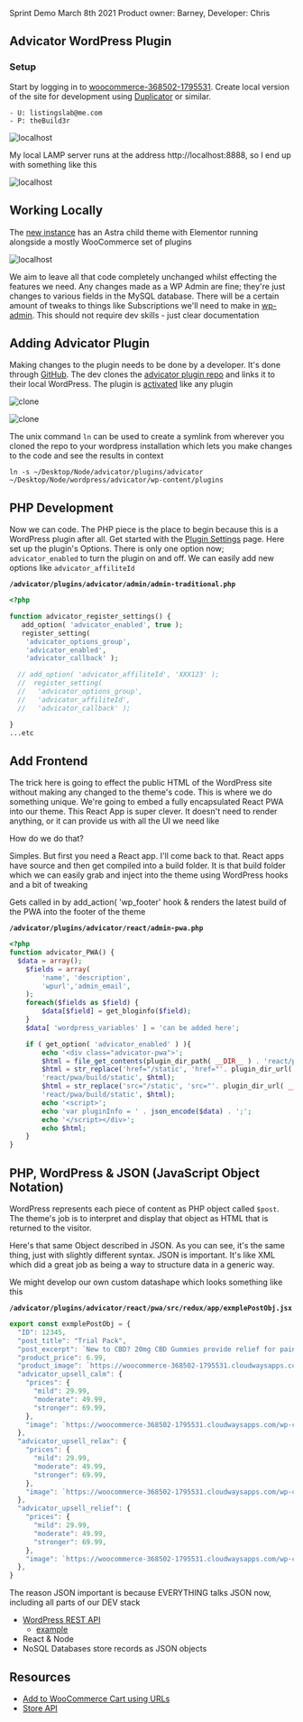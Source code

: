 Sprint Demo March 8th 2021 
Product owner: Barney, Developer: Chris

## Advicator WordPress Plugin

### Setup

Start by logging in to [woocommerce-368502-1795531](https://woocommerce-368502-1795531.cloudwaysapps.com). Create local version of the site for development using [Duplicator](https://wordpress.org/plugins/duplicator) or similar. 

	- U: listingslab@me.com
	- P: theBuild3r

![localhost](../../media/sprintdemo/duplicator.png)

My local LAMP server runs at the address http://localhost:8888, so  I end up with something like this

![localhost](../../media/sprintdemo/localhost.png)

## Working Locally

The [new instance](http://localhost:8888) has an Astra child theme with Elementor running alongside a mostly WooCommerce set of plugins

![localhost](../../media/sprintdemo/elementor.png)

We aim to leave all that code completely unchanged whilst effecting the features we need. Any changes made as a WP Admin are fine; they're just changes to various fields in the MySQL database. There will be a certain amount of tweaks to things like Subscriptions we'll need to make in [wp-admin](http://localhost:8888/wp-admin/). This should not require dev skills - just clear documentation

## Adding Advicator Plugin

Making changes to the plugin needs to be done by a developer. It's done through [GitHub](https://github.com/listingslab-software/advicator/projects/1). The dev clones the [advicator plugin repo](https://github.com/listingslab-software/advicator/tree/develop/plugins/advicator) and links it to their local WordPress. The plugin is [activated](http://localhost:8888/wp-admin/plugins.php) like any plugin

![clone](../../media/sprintdemo/clone.png) 

![clone](../../media/sprintdemo/activate_plugin.png) 

The unix command `ln` can be used to create a symlink from wherever you cloned the repo to your wordpress installation which lets you make changes to the code and see the results in context 

```
ln -s ~/Desktop/Node/advicator/plugins/advicator ~/Desktop/Node/wordpress/advicator/wp-content/plugins

```

## PHP Development

Now we can code. The PHP piece is the place to begin because this is a WordPress plugin after all. Get started with the [Plugin Settings](http://localhost:8888/wp-admin/admin.php?page=advicator) page. Here  set up the plugin's Options. There is only one option now; `advicator_enabled` to turn the plugin on and off. We can easily add new options like `advicator_affiliteId`

__`/advicator/plugins/advicator/admin/admin-traditional.php`__

```php
<?php

function advicator_register_settings() {
   add_option( 'advicator_enabled', true );
   register_setting( 
    'advicator_options_group', 
    'advicator_enabled', 
    'advicator_callback' );

  // add_option( 'advicator_affiliteId', 'XXX123' );
  //  register_setting( 
  //   'advicator_options_group', 
  //   'advicator_affiliteId', 
  //   'advicator_callback' );

}
...etc
```

## Add Frontend

The trick here is going to effect the public HTML of the WordPress site without making any changed to the theme's code. This is where we do something unique. We're going to embed a fully encapsulated React PWA into our theme. This React App is super clever. It doesn't need to render anything, or it can provide us with all the UI we need like 

How do we do that?

Simples. But first you need a React app. I'll come back to that. React apps have source and then get compiled into a build folder. It is that build folder which we can easily grab and inject into the theme using WordPress hooks and a bit of tweaking

Gets called in by add_action( 'wp_footer' hook & renders the latest build  of the PWA into the footer of the theme

__`/advicator/plugins/advicator/react/admin-pwa.php`__

```php
<?php
function advicator_PWA() {
  $data = array();
    $fields = array(
        'name', 'description', 
        'wpurl','admin_email', 
    );
    foreach($fields as $field) {
        $data[$field] = get_bloginfo($field);
    }
    $data[ 'wordpress_variables' ] = 'can be added here';

    if ( get_option( 'advicator_enabled' ) ){
        echo '<div class="advicator-pwa">';
        $html = file_get_contents(plugin_dir_path( __DIR__ ) . 'react/pwa/build/index.html');
        $html = str_replace('href="/static', 'href="'. plugin_dir_url( __DIR__ ) .
        'react/pwa/build/static', $html);
        $html = str_replace('src="/static', 'src="'. plugin_dir_url( __DIR__ ) .
        'react/pwa/build/static', $html);
        echo '<script>';
        echo 'var pluginInfo = ' . json_encode($data) . ';';
        echo '</script></div>';
        echo $html;
    }
}
```

## PHP, WordPress &amp; JSON (JavaScript Object Notation)

WordPress represents each piece of content as PHP object called `$post`. The theme's job is to interpret and display that object as HTML that is returned to the visitor. 

Here's that same Object described in JSON. As you can see, it's the same thing, just with slightly different syntax. JSON is important. It's like XML which did a great job as being a way to structure data in a generic way. 

We might develop our own custom datashape which looks something like this

__`/advicator/plugins/advicator/react/pwa/src/redux/app/exmplePostObj.jsx`__

```javascript
export const exmplePostObj = {
  "ID": 12345,
  "post_title": "Trial Pack",
  "post_excerpt": `New to CBD? 20mg CBD Gummies provide relief for pain, anxiety, depression and stress and are also great promoting sleep. Contains 6 gummies of our range, everything you need to start exploring the benefits of CBD`,
  "product_price": 6.99,
  "product_image": `https://woocommerce-368502-1795531.cloudwaysapps.com/wp-content/uploads/2021/03/home_trial.png`,
  "advicator_upsell_calm": {
    "prices": {
      "mild": 29.99,
      "moderate": 49.99,
      "stronger": 69.99,
    },
    "image": `https://woocommerce-368502-1795531.cloudwaysapps.com/wp-content/uploads/2020/10/calm.png`   
  },
  "advicator_upsell_relax": {
    "prices": {
      "mild": 29.99,
      "moderate": 49.99,
      "stronger": 69.99,
    },
    "image": `https://woocommerce-368502-1795531.cloudwaysapps.com/wp-content/uploads/2020/10/relax.png`
  },
  "advicator_upsell_relief": {
    "prices": {
      "mild": 29.99,
      "moderate": 49.99,
      "stronger": 69.99,
    },
    "image": `https://woocommerce-368502-1795531.cloudwaysapps.com/wp-content/uploads/2020/10/relief.png`
  },
}
```

The reason JSON important is because EVERYTHING talks JSON now, including all parts of our DEV stack

- [WordPress REST API](https://developer.wordpress.org/rest-api/)
    - [example](http://localhost:8888/wp-json/wp/v2/pages/)
- React & Node
- NoSQL Databases store records as JSON objects



## Resources

- [Add to WooCommerce Cart using URLs](https://www.businessbloomer.com/woocommerce-custom-add-cart-urls-ultimate-guide/)
- [Store API](http://localhost:8888/wp-json/wc/store/)
